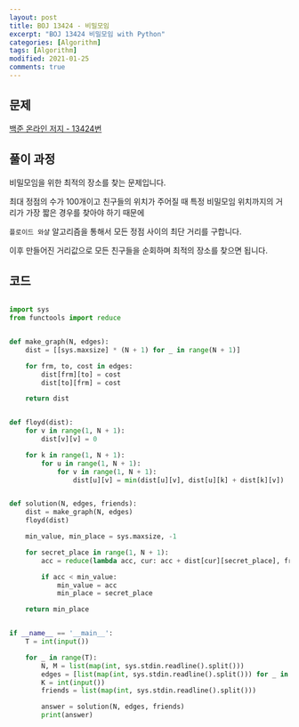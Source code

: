 ```yaml
---
layout: post
title: BOJ 13424 - 비밀모임
excerpt: "BOJ 13424 비밀모임 with Python"
categories: [Algorithm]
tags: [Algorithm]
modified: 2021-01-25
comments: true
---
```


## 문제

[백준 온라인 저지 - 13424번](https://www.acmicpc.net/problem/13424)

## 풀이 과정

비밀모임을 위한 최적의 장소를 찾는 문제입니다.

최대 정점의 수가 100개이고 친구들의 위치가 주어질 때 특정 비밀모임 위치까지의 거리가 가장 짧은 경우를 찾아야 하기 때문에

`플로이드 와샬` 알고리즘을 통해서 모든 정점 사이의 최단 거리를 구합니다.

이후 만들어진 거리값으로 모든 친구들을 순회하며 최적의 장소를 찾으면 됩니다.

## 코드

```python

import sys
from functools import reduce


def make_graph(N, edges):
    dist = [[sys.maxsize] * (N + 1) for _ in range(N + 1)]

    for frm, to, cost in edges:
        dist[frm][to] = cost
        dist[to][frm] = cost

    return dist


def floyd(dist):
    for v in range(1, N + 1):
        dist[v][v] = 0

    for k in range(1, N + 1):
        for u in range(1, N + 1):
            for v in range(1, N + 1):
                dist[u][v] = min(dist[u][v], dist[u][k] + dist[k][v])


def solution(N, edges, friends):
    dist = make_graph(N, edges)
    floyd(dist)

    min_value, min_place = sys.maxsize, -1

    for secret_place in range(1, N + 1):
        acc = reduce(lambda acc, cur: acc + dist[cur][secret_place], friends, 0)

        if acc < min_value:
            min_value = acc
            min_place = secret_place

    return min_place


if __name__ == '__main__':
    T = int(input())

    for _ in range(T):
        N, M = list(map(int, sys.stdin.readline().split()))
        edges = [list(map(int, sys.stdin.readline().split())) for _ in range(M)]
        K = int(input())
        friends = list(map(int, sys.stdin.readline().split()))

        answer = solution(N, edges, friends)
        print(answer)

```
